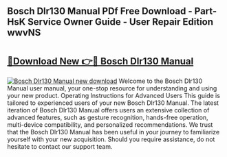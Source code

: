 ## Bosch Dlr130 Manual PDf Free Download - Part-HsK Service Owner Guide - User Repair Edition wwvNS

# <h2><a href="http://bc28227.oget.top/?id=Bosch+Dlr130+Manual">🔗Download New 👉🔴 Bosch Dlr130 Manual</a></h2>

[![Bosch Dlr130 Manual new download](https://i.imgur.com/5g1atiW.png)](http://bc28227.oget.top/?id=Bosch+Dlr130+Manual)
Welcome to the Bosch Dlr130 Manual user manual, your one-stop resource for understanding and using your new product. Operating Instructions for Advanced Users This guide is tailored to experienced users of your new Bosch Dlr130 Manual. The latest iteration of Bosch Dlr130 Manual offers users an extensive collection of advanced features, such as gesture recognition, hands-free operation, multi-device compatibility, and personalized recommendations. We trust that the Bosch Dlr130 Manual has been useful in your journey to familiarize yourself with your new acquisition. Should you require assistance, do not hesitate to contact our support team.
